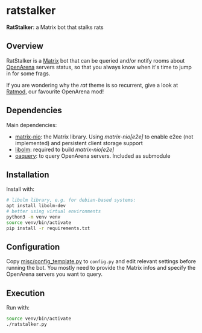 # ratstalker

**RatStalker**: a Matrix bot that stalks rats

## Overview

RatStalker is a [Matrix][] bot that can be queried and/or notify rooms about
[OpenArena][] servers status, so that you always know when it's time to jump in
for some frags.

If you are wondering why the _rat_ theme is so recurrent, give a look at
[Ratmod][], our favourite OpenArena mod!

[Matrix]:       https://matrix.org/
[OpenArena]:    http://www.openarena.ws/
[Ratmod]:       https://ratmod.github.io/

## Dependencies

Main dependencies:
- [matrix-nio][]: the Matrix library. Using _matrix-nio[e2e]_ to enable e2ee
  (not implemented) and persistent client storage support
- [libolm][]: required to build _matrix-nio[e2e]_
- [oaquery][]: to query OpenArena servers. Included as submodule

[matrix-nio]:   https://matrix.org/docs/projects/sdk/matrix-nio
[libolm]:       https://gitlab.matrix.org/matrix-org/olm
[oaquery]:      https://github.com/rdntcntrl/oaquery

## Installation

Install with:

```bash
# libolm library, e.g. for debian-based systems:
apt install libolm-dev
# better using virtual environments
python3 -m venv venv
source venv/bin/activate
pip install -r requirements.txt
```

## Configuration

Copy [misc/config_template.py](misc/config_template.py) to `config.py` and edit
relevant settings before running the bot. You mostly need to provide the Matrix
infos and specify the OpenArena servers you want to query.

## Execution

Run with:

```bash
source venv/bin/activate
./ratstalker.py
```
